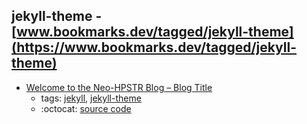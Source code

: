 jekyll-theme - [www.bookmarks.dev/tagged/jekyll-theme](https://www.bookmarks.dev/tagged/jekyll-theme)
---
* [Welcome to the Neo-HPSTR Blog – Blog Title](http://aronbordin.com/neo-hpstr-jekyll-theme/)
    * tags: [jekyll](../tagged/jekyll.md), [jekyll-theme](../tagged/jekyll-theme.md)
    * :octocat: [source code](https://github.com/aron-bordin/neo-hpstr-jekyll-theme)
